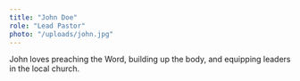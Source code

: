 ```yaml
---
title: "John Doe"
role: "Lead Pastor"
photo: "/uploads/john.jpg"
---
```


John loves preaching the Word, building up the body, and equipping leaders in the local church.